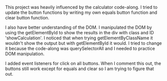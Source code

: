 This project was heavily influenced by the calculator code-along. I tried to update the button functions by writing my own equals button function and clear button function.

I also have better understanding of the DOM. I manipulated the DOM by using the getElementById to show the results in the div with class and ID 'showCalculation'. I noticed that when trying getElementByClassName it wouldn't show the output but with getElementById it would. I tried to change it because the code-along was querySelectorAll and I needed to practice DOM manipulation.

I added event listeners for click on all buttons. When I comment this out, the buttons still work except for equals and clear so I am trying to figure that out. 